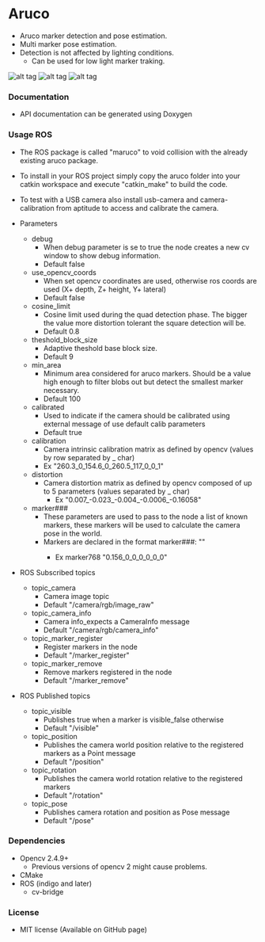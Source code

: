 # Aruco

 - Aruco marker detection and pose estimation.
 - Multi marker pose estimation.
 - Detection is not affected by lighting conditions.
	- Can be used for low light marker traking.

![alt tag](https://raw.githubusercontent.com/tentone/aruco/master/images/1.png)
![alt tag](https://raw.githubusercontent.com/tentone/aruco/master/images/2.png)
![alt tag](https://raw.githubusercontent.com/tentone/aruco/master/images/3.png)

### Documentation

 - API documentation can be generated using Doxygen

### Usage ROS
 - The ROS package is called "maruco" to void collision with the already existing aruco package.
 - To install in your ROS project simply copy the aruco folder into your catkin workspace and execute "catkin_make" to build the code.
 - To test with a USB camera also install usb-camera and camera-calibration from aptitude to access and calibrate the camera.

 - Parameters
	- debug
		- When debug parameter is se to true the node creates a new cv window to show debug information.
		- Default false
	- use_opencv_coords
		- When set opencv coordinates are used, otherwise ros coords are used (X+ depth, Z+ height, Y+ lateral)
		- Default false
	- cosine_limit
		- Cosine limit used during the quad detection phase. The bigger the value more distortion tolerant the square detection will be.
		- Default 0.8
	- theshold_block_size
		- Adaptive theshold base block size.
		- Default 9
	- min_area
		- Minimum area considered for aruco markers. Should be a value high enough to filter blobs out but detect the smallest marker necessary.
		- Default 100
	- calibrated
		- Used to indicate if the camera should be calibrated using external message of use default calib parameters
		- Default true
	- calibration
		- Camera intrinsic calibration matrix as defined by opencv (values by row separated by _ char)
		- Ex "260.3_0_154.6_0_260.5_117_0_0_1"
	- distortion
		- Camera distortion matrix as defined by opencv composed of up to 5 parameters (values separated by _ char)
			- Ex "0.007_-0.023_-0.004_-0.0006_-0.16058"
	- marker###
		- These parameters are used to pass to the node a list of known markers, these markers will be used to calculate the camera pose in the world.
		- Markers are declared in the format marker###: "<size>_<posx>_<posy>_<posz>_<rotx>_<roty>_<rotz>"
			- Ex marker768 "0.156_0_0_0_0_0_0"

- ROS Subscribed topics
	- topic_camera
		- Camera image topic
		- Default "/camera/rgb/image_raw"
	- topic_camera_info
		- Camera info_expects a CameraInfo message
		- Default "/camera/rgb/camera_info"
	- topic_marker_register
		- Register markers in the node
		- Default "/marker_register"
	- topic_marker_remove
		- Remove markers registered in the node
		- Default "/marker_remove"

- ROS Published topics
	- topic_visible
		- Publishes true when a marker is visible_false otherwise
		- Default "/visible"
	- topic_position
		- Publishes the camera world position relative to the registered markers as a Point message
		- Default "/position"
	- topic_rotation
		- Publishes the camera world rotation relative to the registered markers
		- Default "/rotation"
	- topic_pose
		- Publishes camera rotation and position as Pose message
		- Default "/pose"

### Dependencies
 - Opencv 2.4.9+
	- Previous versions of opencv 2 might cause problems.
 - CMake
 - ROS (indigo and later)
	- cv-bridge

### License

 - MIT license (Available on GitHub page)

